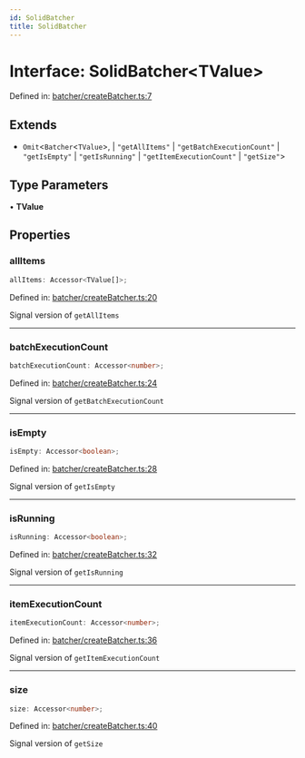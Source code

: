 ```yaml
---
id: SolidBatcher
title: SolidBatcher
---
```


<!-- DO NOT EDIT: this page is autogenerated from the type comments -->

# Interface: SolidBatcher\<TValue\>

Defined in: [batcher/createBatcher.ts:7](https://github.com/tanstack/pacer/blob/main/packages/solid-pacer/src/batcher/createBatcher.ts#L7)

## Extends

- `Omit`\<`Batcher`\<`TValue`\>, 
  \| `"getAllItems"`
  \| `"getBatchExecutionCount"`
  \| `"getIsEmpty"`
  \| `"getIsRunning"`
  \| `"getItemExecutionCount"`
  \| `"getSize"`\>

## Type Parameters

• **TValue**

## Properties

### allItems

```ts
allItems: Accessor<TValue[]>;
```

Defined in: [batcher/createBatcher.ts:20](https://github.com/tanstack/pacer/blob/main/packages/solid-pacer/src/batcher/createBatcher.ts#L20)

Signal version of `getAllItems`

***

### batchExecutionCount

```ts
batchExecutionCount: Accessor<number>;
```

Defined in: [batcher/createBatcher.ts:24](https://github.com/tanstack/pacer/blob/main/packages/solid-pacer/src/batcher/createBatcher.ts#L24)

Signal version of `getBatchExecutionCount`

***

### isEmpty

```ts
isEmpty: Accessor<boolean>;
```

Defined in: [batcher/createBatcher.ts:28](https://github.com/tanstack/pacer/blob/main/packages/solid-pacer/src/batcher/createBatcher.ts#L28)

Signal version of `getIsEmpty`

***

### isRunning

```ts
isRunning: Accessor<boolean>;
```

Defined in: [batcher/createBatcher.ts:32](https://github.com/tanstack/pacer/blob/main/packages/solid-pacer/src/batcher/createBatcher.ts#L32)

Signal version of `getIsRunning`

***

### itemExecutionCount

```ts
itemExecutionCount: Accessor<number>;
```

Defined in: [batcher/createBatcher.ts:36](https://github.com/tanstack/pacer/blob/main/packages/solid-pacer/src/batcher/createBatcher.ts#L36)

Signal version of `getItemExecutionCount`

***

### size

```ts
size: Accessor<number>;
```

Defined in: [batcher/createBatcher.ts:40](https://github.com/tanstack/pacer/blob/main/packages/solid-pacer/src/batcher/createBatcher.ts#L40)

Signal version of `getSize`
